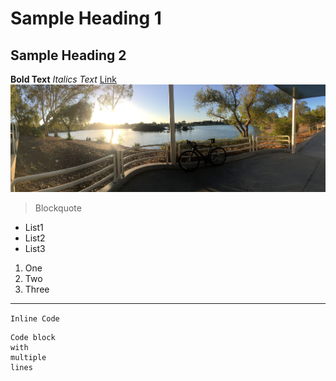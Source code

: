 # Sample Heading 1
## Sample Heading 2
**Bold Text**
*Italics Text*
[Link](google.com)
![Image](/img.jpg)

> Blockquote

* List1
* List2
* List3

1. One
2. Two
3. Three

***

`Inline Code`

```
Code block
with
multiple
lines
```